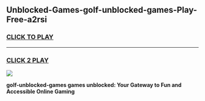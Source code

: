 
## Unblocked-Games-golf-unblocked-games-Play-Free-a2rsi
<h3>
<a href="https://premium76.site?title=golf-unblocked-games&ref=18A">CLICK TO PLAY</a></h3>
<hr>

<h3>
<a href="https://premium76.site?title=golf-unblocked-games&ref=18A">CLICK 2 PLAY</a>
  
</h3>

<a href="https://premium76.site?title=golf-unblocked-games&ref=18A"><img src="https://clearcache.store/games.png"></a>


**golf-unblocked-games games unblocked: Your Gateway to Fun and Accessible Online Gaming**
